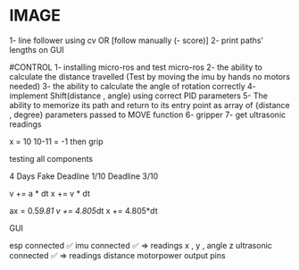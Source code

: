 # IMAGE
1- line follower using cv OR [follow manually (- score)] 
2- print paths' lengths on GUI  

#CONTROL
1- installing micro-ros and test micro-ros
2- the ability to calculate the distance travelled (Test by moving the imu by hands no motors needed)
3- the ability to calculate the angle of rotation correctly 
4- implement Shift(distance , angle) using correct PID parameters
5- The ability to memorize its path and return to its entry point as array of {distance , degree} parameters passed to MOVE function
6- gripper 
7- get ultrasonic readings


x = 10
10-11 = -1 then grip


testing all components


4 Days
Fake Deadline 1/10
Deadline 3/10



v += a * dt 
x += v * dt

ax = 0.5*9.81
v += 4.805*dt
x += 4.805*dt

GUI 

esp connected ✅
imu connected ✅ => readings x , y , angle z
ultrasonic connected ✅ => readings distance
motorpower output pins

